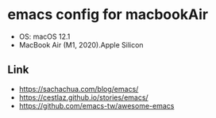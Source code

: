 # emacs config for macbookAir

* OS: macOS 12.1
* MacBook Air (M1, 2020).Apple Silicon
## Link
* https://sachachua.com/blog/emacs/
* https://cestlaz.github.io/stories/emacs/
* https://github.com/emacs-tw/awesome-emacs

